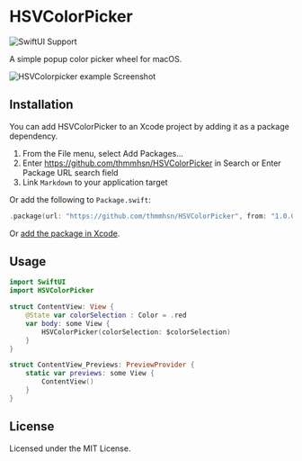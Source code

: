 HSVColorPicker
===


![SwiftUI Support](https://shields.io/badge/SwiftUI-macOS%20v11.0%20-green?logo=Swift&style=flat)

A simple popup color picker wheel for macOS.

![HSVColorpicker example Screenshot](https://user-images.githubusercontent.com/95959772/221931675-c705438c-b272-4ad4-88e9-8fb604d24a2e.png)


## Installation

You can add HSVColorPicker to an Xcode project by adding it as a package dependency.

1. From the File menu, select Add Packages…
2. Enter https://github.com/thmmhsn/HSVColorPicker in Search or Enter Package URL search field
3. Link `Markdown` to your application target

Or add the following to `Package.swift`:

```swift
.package(url: "https://github.com/thmmhsn/HSVColorPicker", from: "1.0.0")
```

Or [add the package in Xcode](https://developer.apple.com/documentation/xcode/adding_package_dependencies_to_your_app).

## Usage

```swift
import SwiftUI
import HSVColorPicker

struct ContentView: View {
    @State var colorSelection : Color = .red
    var body: some View {
        HSVColorPicker(colorSelection: $colorSelection)  
    }
}

struct ContentView_Previews: PreviewProvider {
    static var previews: some View {
        ContentView()
    }
}
```

## License

Licensed under the MIT License.
